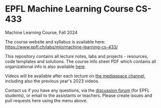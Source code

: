 # EPFL Machine Learning Course CS-433
Machine Learning Course, Fall 2024

The course website and syllabus is available here: https://www.epfl.ch/labs/mlo/machine-learning-cs-433/

This repository contains all lecture notes, labs and projects - resources, code templates and solutions. 
The course info sheet PDF which contains all organizational info is also available [here](https://github.com/epfml/ML_course/blob/main/lectures/course_info_sheet.pdf).

Videos will be available after each lecture on [the mediaspace channel]([https://mediaspace.epfl.ch/](https://mediaspace.epfl.ch/channel/CS-433+Machine+learning/55647)), including also the previous year's 2023 videos.

Contact us if you have any questions, via the [discussion forum](https://edstem.org/eu/courses/1605/discussion/) (for EPFL students), or email to the assistants or teachers. Please create issues and pull requests here using the menu above.
